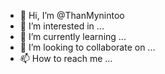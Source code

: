 - 👋 Hi, I’m @ThanMynintoo
- 👀 I’m interested in ...
- 🌱 I’m currently learning ...
- 💞️ I’m looking to collaborate on ...
- 📫 How to reach me ...

<!---
ThanMynintoo/ThanMynintoo is a ✨ special ✨ repository because its `README.md` (this file) appears on your GitHub profile.
You can click the Preview link to take a look at your changes.
--->
